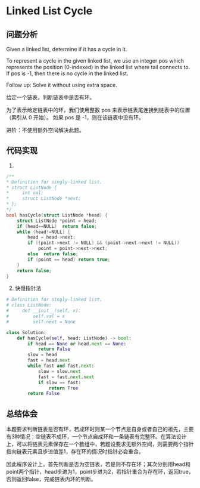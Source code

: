 #  Linked List Cycle

## 问题分析

Given a linked list, determine if it has a cycle in it.

To represent a cycle in the given linked list, we use an integer pos which represents the position (0-indexed) in the linked list where tail connects to. If pos is -1, then there is no cycle in the linked list.

Follow up: Solve it without using extra space.

给定一个链表，判断链表中是否有环。

为了表示给定链表中的环，我们使用整数 pos 来表示链表尾连接到链表中的位置（索引从 0 开始）。 如果 pos 是 -1，则在该链表中没有环。

进阶：不使用额外空间解决此题。

## 代码实现
1.
``` C
/**
* Definition for singly-linked list.
* struct ListNode {
*     int val;
*     struct ListNode *next;
* };
*/
bool hasCycle(struct ListNode *head) {
    struct ListNode *point = head;
    if (head==NULL)  return false;
    while (head!=NULL) {
        head = head->next;
        if ((point->next != NULL) && (point->next->next != NULL))
            point = point->next->next;
        else  return false;
        if (point == head) return true;
    }
    return false;
}
```

2. 快慢指针法
```python
# Definition for singly-linked list.
# class ListNode:
#     def __init__(self, x):
#         self.val = x
#         self.next = None

class Solution:
    def hasCycle(self, head: ListNode) -> bool:
        if head == None or head.next == None:
            return False
        slow = head
        fast = head.next
        while fast and fast.next:
            slow = slow.next
            fast = fast.next.next
            if slow == fast:
                return True
        return False
```

## 总结体会

本题要求判断链表是否有环，若成环时则某一个节点是自身或者自己的祖先，主要有3种情况：空链表不成环，一个节点自成环和一条链表有完整环。在算法设计上，可以将链表元素保存在一个数组中，若题设要求无额外空间，则需要两个指针指向链表元素且步进值差1，存在环的情况时指针必会重合。

因此程序设计上，首先判断是否为空链表，若是则不存在环；其次分别用head和point两个指针，head步进为1，point步进为2，若指针重合为存在环，返回true，否则返回false，完成链表内环的判断。











